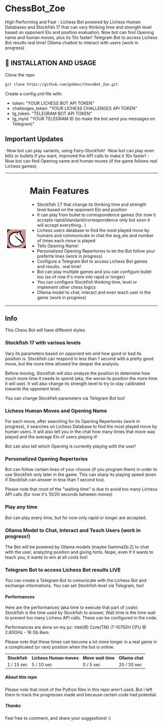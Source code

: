
# ChessBot_Zoe
High Performing and Fast - Lichess Bot powered by Lichess Human Databases and Stockfish 17 that can vary thinking time and strength level based on opponent Elo and position evaluation.
Now bot can find Opening name and human moves, plus its 10x faster!
Telegram Bot to access Lichess Bot results real time!
Ollama chatbot to interact with users (work in progress)

## 🔗 INSTALLATION AND USAGE
Clone the repo
```bash
git clone https://github.com/gobbez/ChessBot_Zoe.git
```
Create a config.yml file with:
<ul>
  <li>token: "YOUR LICHESS BOT API TOKEN"</li>
  <li>challenges_token: "YOUR LICHESS CHALLENGES API TOKEN"</li>
  <li>tg_token: "TELEGRAM BOT API TOKEN"</li>
  <li>tg_myid: "YOUR TELEGRAM ID (to make the bot send you messages on Telegram)"</li>
</ul>

## Important Updates
-Now bot can play variants, using Fairy-Stockfish! 
-Now bot can play even blitz or bullets if you want, improved the API calls to make it 10x faster!
-Now bot can find Opening name and human moves (if the game follows real Lichess games)

<table>
  <tr>
    <td>
      <img src="img/LichessZoeLogo.png" alt="Chess Bot Zoe" width="250" />
    </td>
    <td>
      <h1>Main Features</h1>
      <ul>
        <li>Stockfish 17 that change its thinking time and strength level based on the opponent Elo and position</li>
        <li>It can play from bullet to correspondence games (for now it accepts rapid/standard/correspondence only but soon it will accept everything.. )
        <li>Lichess users database to find the most played move by humans and communicate in chat the avg_elo and number of times each move is played</li>
        <li>Tells Opening Name!</li>
        <li>Personalized Opening Repertories to let the Bot follow your preferite lines (work in progress)</li>
        <li>Configure a Telegram Bot to access Lichess Bot games and results.. real time!</li>
        <li>Bot can play multiple games and you can configure bullet too (as of now it's more into rapid or longer)</li>
        <li>You can configure Stockfish thinking time, level or implement other chess logics</li>
        <li>Ollama model to chat, interact and even teach user in the game (work in progress)</li>
      </ul>
    </td>
  </tr>
</table>


## Info
This Chess Bot will have different styles. 

### Stockfish 17 with various levels
Vary its parameters based on opponent elo and how good or bad its position is.
Stockfish can respond in less than 1 second with a pretty good move, but the more time allowed the deeper the analysis.

Before moving, Stockfish will also analyze the position to determine how much more time it needs to spend (aka, the worse its position the more time it will use).
It will also change its strength level to try to stay calibrated towards the opponent level.

You can change Stockfish parameters via Telegram Bot too!


### Lichess Human Moves and Opening Name
For each move, after searching for its Opening Repertories (work in progress), it searches on Lichess Database to find the most played move by human users.
It will also tell you in the chat how many times that move was played and the average Elo of users playing it!

Bot can also tell which Opening is currently playing with the user!


### Personalized Opening Repertories

Bot can follow certain lines of your choose (if you program them) in order to use Stockfish only later in the game.
This can sharp its playing speed (even if Stockfish can answer in less than 1 second too).

Please note that most of the "waiting time" is due to avoid too many Lichess API calls (for now it's 10/20 seconds between moves)


### Play any time

Bot can play every time, but for now only rapid or longer are accepted.


### Ollama Model to Chat, Interact and Teach Users (work in progress!)

The Bot will be powered by Ollama models (maybe Gemma2b:2) to chat with the user, analyzing position and giving hints.
Nope, even if it wants to teach you, it wants to win at all costs too!


### Telegram Bot to access Lichess Bot results LIVE

You can create a Telegram Bot to comunicate with the Lichess Bot and exchange informations. You can set Stockfish level via Telegram, too!


#### Performances
Here are the performances (aka time to execute that part of code):
Stockfish is the time used by Stockfish to answer, Wait time is the time wait to prevent too many Lichess API calls.
These can be configured in the code.

Performances are done on my pc: Intel(R) Core(TM) i7-10750H CPU @ 2.60GHz - 16 Gb Ram.

Please note that these times can become a lot more longer in a real game in a complicated (or rare) position when the bot is online.

<table>
  <tr>
    <th>Stockfish</th>
    <th>Lichess Human moves</th>
    <th>Move wait time</th>
    <th>Ollama chat</th>
  </tr>
  <tr>
    <td>1 / 15 sec</td>
    <td>5 / 10 sec</td>
    <td>0 / 5 sec</td>
    <td>20 / 30 sec</td>
  </tr>
</table>



##### About this repo

Please note that most of the Python files in this repo aren't used. But i left them to track the progresses made and because certain code had potential.


##### Thanks
Feel free to comment, and share your suggestions! :)
